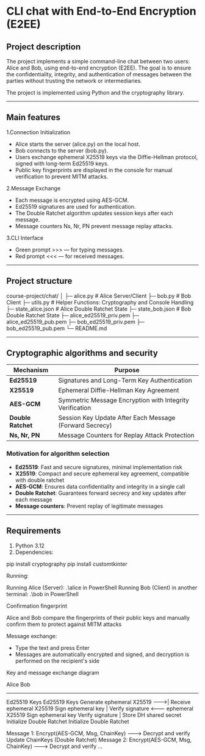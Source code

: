 # CLI chat with End-to-End Encryption (E2EE)

## Project description

The project implements a simple command-line chat between two users: Alice and Bob, using end-to-end encryption (E2EE).
The goal is to ensure the confidentiality, integrity, and authentication of messages between the parties without trusting the network or intermediaries.

The project is implemented using Python and the cryptography library.

---

## Main features

1.Connection Initialization

- Alice starts the server (alice.py) on the local host.
- Bob connects to the server (bob.py).
- Users exchange ephemeral X25519 keys via the Diffie-Hellman protocol, signed with long-term Ed25519 keys.
- Public key fingerprints are displayed in the console for manual verification to prevent MITM attacks.

2.Message Exchange

- Each message is encrypted using AES-GCM.
- Ed25519 signatures are used for authentication.
- The Double Ratchet algorithm updates session keys after each message.
- Message counters Ns, Nr, PN prevent message replay attacks.

3.CLI Interface

- Green prompt >>> — for typing messages.
- Red prompt <<< — for received messages.

---

## Project structure

course-project/chat/
│
├─ alice.py # Alice Server/Client
├─ bob.py # Bob Client
├─ utils.py # Helper Functions: Cryptography and Console Handling
├─ state_alice.json # Alice Double Ratchet State
├─ state_bob.json # Bob Double Ratchet State
├─ alice_ed25519_priv.pem
├─ alice_ed25519_pub.pem
├─ bob_ed25519_priv.pem
├─ bob_ed25519_pub.pem
└─ README.md

---

## Cryptographic algorithms and security

| Mechanism                      | Purpose   |
|--------------------------------|-----------|
| **Ed25519**                    | Signatures and Long-Term Key Authentication|
| **X25519**                     | Ephemeral Diffie-Hellman Key Agreement |
| **AES-GCM**                    | Symmetric Message Encryption with Integrity Verification|
| **Double Ratchet**             | Session Key Update After Each Message (Forward Secrecy) |
| **Ns, Nr, PN**                 | Message Counters for Replay Attack Protection |

### Motivation for algorithm selection

- **Ed25519**: Fast and secure signatures, minimal implementation risk
- **X25519**: Compact and secure ephemeral key agreement, compatible with double ratchet
- **AES-GCM**: Ensures data confidentiality and integrity in a single call
- **Double Ratchet**: Guarantees forward secrecy and key updates after each message
- **Message сounters**: Prevent replay of legitimate messages

---

## Requirements

1. Python 3.12
2. Dependencies:

pip install cryptography
pip install customtkinter

Running:

Running Alice (Server): .\alice in PowerShell
Running Bob (Client) in another terminal: .\bob in PowerShell

Confirmation fingerprint

Alice and Bob compare the fingerprints of their public keys and manually confirm them to protect against MITM attacks

Message exchange:

- Type the text and press Enter
- Messages are automatically encrypted and signed, and decryption is performed on the recipient's side

Key and message exchange diagram

Alice                        Bob
-----                        ---
Ed25519 Keys                  Ed25519 Keys
Generate ephemeral X25519 --->|  Receive ephemeral X25519
Sign ephemeral key            |  Verify signature
<--- ephemeral X25519          Sign ephemeral key
Verify signature               |  Store DH shared secret
Initialize Double Ratchet       Initialize Double Ratchet

Message 1:
Encrypt(AES-GCM, Msg, ChainKey) ---> Decrypt and verify
Update ChainKeys (Double Ratchet)
Message 2:
Encrypt(AES-GCM, Msg, ChainKey) ---> Decrypt and verify
...
